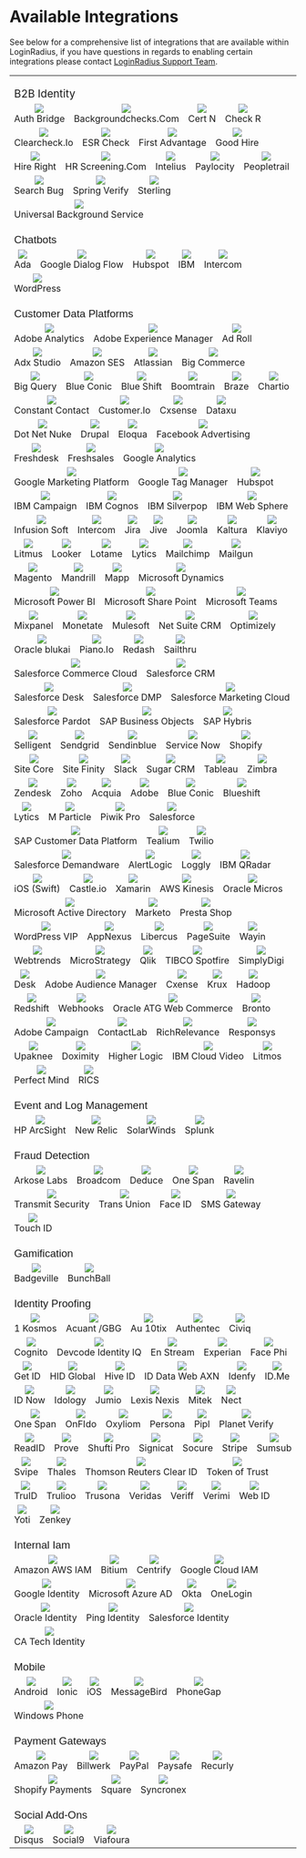 # Available Integrations

See below for a comprehensive list of integrations that are available within LoginRadius, if you have questions in regards to enabling certain integrations please contact <a href = https://adminconsole.loginradius.com/support/tickets/open-a-new-ticket target=_blank> LoginRadius Support Team</a>.

<style>
    td {
        vertical-align: top;
        display: inline-block;
        text-align: center;
    }
    
    a {
        margin: 0 auto;
    }
    
    .caption {
        display: block;
    }
    
    .s0 {
        padding-top: 20px;
    }
</style>
<div class="ritz grid-container" dir="ltr">
    <table class="waffle" cellspacing="0" cellpadding="0">
        <tbody>
            <tr style='height:20px;'>
                <td class="s0" dir="ltr" colspan="200"><span style="font-size:14pt">B2B Identity</span></td>
            </tr>
            <tr style='height:20px;'>
                <td class="s1" dir="ltr">
                    <img src="https://apidocs.lrcontent.com/images/authbridge-2_11057751796595c6b9538224.40886755.png" />
                    <span class="caption"><a target="_blank" href=""></a>Auth Bridge</span>
                </td>
                <td class="s1" dir="ltr">
                    <img src="https://apidocs.lrcontent.com/images/background_12082851276595c620660e55.24709973.png" />
                    <span class="caption"><a target="_blank" href=""></a>Backgroundchecks.Com</span>
                </td>
                <td class="s1" dir="ltr">
                    <img src="https://apidocs.lrcontent.com/images/CertN_810253386595cc89dc66d0.45324749.png" />
                    <span class="caption"><a target="_blank" href=""></a>Cert N</span>
                </td>
                <td class="s1" dir="ltr">
                    <img src="https://apidocs.lrcontent.com/images/checkr_17019862886595cccc0585d1.22098041.png" />
                    <span class="caption"><a target="_blank" href=""></a>Check R</span>
                </td>
                <td class="s1" dir="ltr">
                    <img src="https://apidocs.lrcontent.com/images/clearcheck-Io_20496567866595cd11f1ab22.49587920.png" />
                    <span class="caption"><a target="_blank" href=""></a>Clearcheck.Io</span>
                </td>
                <td class="s1" dir="ltr">
                    <img src="https://apidocs.lrcontent.com/images/ESRCheck_51053582565aa7459ca5764.39470101.png" />
                    <span class="caption"><a target="_blank" href=""></a>ESR Check</span>
                </td>
                <td class="s1" dir="ltr">
                    <img src="https://apidocs.lrcontent.com/images/first-advantage_150607303965967d59a34f72.54058840.png" />
                    <span class="caption"><a target="_blank" href=""></a>First Advantage</span>
                </td>
                <td class="s1" dir="ltr">
                    <img src="https://apidocs.lrcontent.com/images/goodhire_214271192865967da1095207.57120022.png" />
                    <span class="caption"><a target="_blank" href=""></a>Good Hire</span>
                </td>
                <td class="s1" dir="ltr">
                    <img src="https://apidocs.lrcontent.com/images/HireRight_877570736595def343cb71.95118928.png" />
                    <span class="caption"><a target="_blank" href=""></a>Hire Right</span>
                </td>
                <td class="s1" dir="ltr">
                    <img src="https://apidocs.lrcontent.com/images/HRScreening_20076294176595e79ebbac86.66447289.png" />
                    <span class="caption"><a target="_blank" href=""></a>HR Screening.Com</span>
                </td>
                <td class="s1" dir="ltr">
                    <img src="https://apidocs.lrcontent.com/images/Intelius_13015991806595ded9261570.73310885.png" />
                    <span class="caption"><a target="_blank" href=""></a>Intelius</span>
                </td>
                <td class="s1" dir="ltr">
                    <img src="https://apidocs.lrcontent.com/images/paylocity_76497356765967de817b139.12394006.png" />
                    <span class="caption"><a target="_blank" href=""></a>Paylocity</span>
                </td>
                <td class="s1" dir="ltr">
                    <img src="https://apidocs.lrcontent.com/images/peopletrail_113758321365967e40294829.87874845.png" />
                    <span class="caption"><a target="_blank" href=""></a>Peopletrail</span>
                </td>
                <td class="s1" dir="ltr">
                    <img src="https://apidocs.lrcontent.com/images/searchbug_91673548165967eac043072.06260928.png" />
                    <span class="caption"><a target="_blank" href=""></a>Search Bug</span>
                </td>
                 <td class="s1" dir="ltr">
                    <img src="https://apidocs.lrcontent.com/images/SpringVerify_12134888706595e22a458b99.05787390.png" />
                    <span class="caption"><a target="_blank" href=""></a>Spring Verify</span>
                </td>
                <td class="s1" dir="ltr">
                    <img src="https://apidocs.lrcontent.com/images/Sterling_9641353326597ac96230010.88749324.png" />
                    <span class="caption"><a target="_blank" href=""></a>Sterling</span>
                </td>
                <td class="s1" dir="ltr">
                    <img src="https://apidocs.lrcontent.com/images/UniversalBackground_14762004216595e925bbd4c8.54851847.png" />
                    <span class="caption"><a target="_blank" href=""></a>Universal Background Service</span>
                </td>
            </tr>
            <tr style='height:20px;'>
                <td class="s0" dir="ltr" colspan="26"><span style="font-size:14pt;font-family:Ubuntu,Arial;">Chatbots</span></td>
            </tr>
            <tr style='height:20px;'>
                <td class="s1" dir="ltr">
                    <img src="https://apidocs.lrcontent.com/images/Ada_8174576036595dcaf763c67.35884406.png" />
                    <span class="caption"><a target="_blank" href=""></a>Ada</span>
                </td>
                <td class="s1" dir="ltr">
                    <img src="https://apidocs.lrcontent.com/images/dialogFlow_115034526595e4f5dd4570.09334214.png" />
                    <span class="caption"><a target="_blank" href=""></a>Google Dialog Flow</span>
                </td>
                <td class="s1" dir="ltr">
                    <img src="https://apidocs.lrcontent.com/images/hubspot_20000428156595d86ab5eaf5.38908787.png" />
                    <span class="caption"><a target="_blank" href=""></a>Hubspot</span>
                </td>
                <td class="s1" dir="ltr">
                    <img src="https://apidocs.lrcontent.com/images/ibm-security_203767262465968063c0d9a0.95476286.png" />
                    <span class="caption"><a target="_blank" href=""></a>IBM</span>
                </td>
                <td class="s1" dir="ltr">
                    <img src="https://apidocs.lrcontent.com/images/Intercom_785035956595de070e62a3.21993895.png" />
                    <span class="caption"><a target="_blank" href=""></a>Intercom</span>
                </td>
                <td class="s1" dir="ltr">
                    <img src="https://apidocs.lrcontent.com/images/Wordpress_360912976595d939813300.18724582.png" />
                    <span class="caption"><a target="_blank" href=""></a>WordPress</span>
                </td>
            </tr>
            <tr style='height:20px;'>
                <td class="s0" dir="ltr" colspan="26"><span style="font-size:14pt;font-family:Ubuntu,Arial;">Customer Data Platforms</span></td>
            </tr>
            <tr style='height:20px;'>
                <td class="s1" dir="ltr">
                    <img src="https://apidocs.lrcontent.com/images/AdobeAnalytics_14831309456595ddcb4a1616.32204127.png" />
                    <span class="caption"><a target="_blank" href=""></a>Adobe Analytics</span>
                </td>
                <td class="s1" dir="ltr">
                    <img src="https://apidocs.lrcontent.com/images/AdobeExperienceManager_11771258036595e51dc97bb8.24139060.png" />
                    <span class="caption"><a target="_blank" href=""></a>Adobe Experience Manager</span>
                </td>
                <td class="s1" dir="ltr">
                    <img src="https://apidocs.lrcontent.com/images/adroll_12770379836595d8c72f5a14.67751499.png" />
                    <span class="caption"><a target="_blank" href=""></a>Ad Roll</span>
                </td>
                <td class="s1" dir="ltr">
                    <img src="https://apidocs.lrcontent.com/images/AdxStudio_15505413986595bc30d93df2.17589855.png" />
                    <span class="caption"><a target="_blank" href=""></a>Adx Studio</span>
                </td>
                <td class="s1" dir="ltr">
                    <img src="https://apidocs.lrcontent.com/images/AmazonSES_16484027356595da5094e566.33989791.png" />
                    <span class="caption"><a target="_blank" href=""></a>Amazon SES</span>
                </td>
                <td class="s1" dir="ltr">
                    <img src="https://apidocs.lrcontent.com/images/Atlassian_8632623966595da685cf4a4.22892049.png" />
                    <span class="caption"><a target="_blank" href=""></a>Atlassian</span>
                </td>
                <td class="s1" dir="ltr">
                    <img src="https://apidocs.lrcontent.com/images/BigCommerce_13851681286595da033bbd61.17940334.png" />
                    <span class="caption"><a target="_blank" href=""></a>Big Commerce</span>
                </td>
                <td class="s1" dir="ltr">
                    <img src="https://apidocs.lrcontent.com/images/BigQuery_473012406595c436112654.74626734.png" />
                    <span class="caption"><a target="_blank" href=""></a>Big Query</span>
                </td>
                <td class="s1" dir="ltr">
                    <img src="https://apidocs.lrcontent.com/images/BlueConic_11762592666595dae76307b8.59268355.png" />
                    <span class="caption"><a target="_blank" href=""></a>Blue Conic</span>
                </td>
                <td class="s1" dir="ltr">
                    <img src="https://apidocs.lrcontent.com/images/Blueshift_13399850246595d763366ed2.69784533.png" />
                    <span class="caption"><a target="_blank" href=""></a>Blue Shift</span>
                </td>
                <td class="s1" dir="ltr">
                    <img src="https://apidocs.lrcontent.com/images/boomtrain_11649946266595d8a8cfc8f4.28438455.png" />
                    <span class="caption"><a target="_blank" href=""></a>Boomtrain</span>
                </td>
                <td class="s1" dir="ltr">
                    <img src="https://apidocs.lrcontent.com/images/braze_4487485086595e2d92d0402.57020363.png" />
                    <span class="caption"><a target="_blank" href=""></a>Braze</span>
                </td>
                <td class="s1" dir="ltr">
                    <img src="https://apidocs.lrcontent.com/images/Chart-Io_9175867006595c5f79df424.76259385.png" />
                    <span class="caption"><a target="_blank" href=""></a>Chartio</span>
                </td>
                <td class="s1" dir="ltr">
                    <img src="https://apidocs.lrcontent.com/images/ConstantContact_13733459306595c65c1a6606.37025529.png" />
                    <span class="caption"><a target="_blank" href=""></a>Constant Contact</span>
                </td>
                <td class="s1" dir="ltr">
                    <img src="https://apidocs.lrcontent.com/images/Customer-Io_8706671296595e9b18504c2.92399027.png" />
                    <span class="caption"><a target="_blank" href=""></a>Customer.Io</span>
                </td>
                <td class="s1" dir="ltr">
                    <img src="https://apidocs.lrcontent.com/images/Cxsense_13943898516595c3a5023133.81461248.png" />
                    <span class="caption"><a target="_blank" href=""></a>Cxsense</span>
                </td>
                <td class="s1" dir="ltr">
                    <img src="https://apidocs.lrcontent.com/images/Dataxu_12304410496595c34dbb3b85.85067350.png" />
                    <span class="caption"><a target="_blank" href=""></a>Dataxu</span>
                </td>
                <td class="s1" dir="ltr">
                    <img src="https://apidocs.lrcontent.com/images/DotNetNuke_2541399316595d9eadfc352.66602152.png" />
                    <span class="caption"><a target="_blank" href=""></a>Dot Net Nuke</span>
                </td>
                <td class="s1" dir="ltr">
                    <img src="https://apidocs.lrcontent.com/images/drupal_4528186436595d9847d8007.53426186.png" />
                    <span class="caption"><a target="_blank" href=""></a>Drupal</span>
                </td>
                <td class="s1" dir="ltr">
                    <img src="https://apidocs.lrcontent.com/images/eloqua_6012719866595d99b62d601.97751370.png" />
                    <span class="caption"><a target="_blank" href=""></a>Eloqua</span>
                </td>
                <td class="s1" dir="ltr">
                    <img src="https://apidocs.lrcontent.com/images/Facebook-Advertising_2475338246595c0a8371657.94058209.png" />
                    <span class="caption"><a target="_blank" href=""></a>Facebook Advertising</span>
                </td>
                <td class="s1" dir="ltr">
                    <img src="https://apidocs.lrcontent.com/images/Freshdesk_7424825626595dab98fd290.02118536.png" />
                    <span class="caption"><a target="_blank" href=""></a>Freshdesk</span>
                </td>
                <td class="s1" dir="ltr">
                    <img src="https://apidocs.lrcontent.com/images/freshsales-2_55285699765bc81d23a63e8.37904678.png" />
                    <span class="caption"><a target="_blank" href=""></a>Freshsales</span>
                </td>
                <td class="s1" dir="ltr">
                    <img src="https://apidocs.lrcontent.com/images/GoogleAnalytics_9585023066595c247cf2e88.34553696.png" />
                    <span class="caption"><a target="_blank" href=""></a>Google Analytics</span>
                </td>
                <td class="s1" dir="ltr">
                    <img src="https://apidocs.lrcontent.com/images/google-marketing-platform-1_34026420265bc823c4ea532.09913558.png" />
                    <span class="caption"><a target="_blank" href=""></a>Google Marketing Platform</span>
                </td>
                <td class="s1" dir="ltr">
                    <img src="https://apidocs.lrcontent.com/images/GoogleTagManager_8023230736595c316784795.52050198.png" />
                    <span class="caption"><a target="_blank" href=""></a>Google Tag Manager</span>
                </td>
                <td class="s1" dir="ltr">
                    <img src="https://apidocs.lrcontent.com/images/hubspot_20000428156595d86ab5eaf5.38908787.png" />
                    <span class="caption"><a target="_blank" href=""></a>Hubspot</span>
                </td>
                <td class="s1" dir="ltr">
                    <img src="https://apidocs.lrcontent.com/images/IBMCampaign_18637041196595c2a54ef228.14841626.png" />
                    <span class="caption"><a target="_blank" href=""></a>IBM Campaign</span>
                </td>
                <td class="s1" dir="ltr">
                    <img src="https://apidocs.lrcontent.com/images/IBMCognos_565176556595c1c699ea77.60611848.png" />
                    <span class="caption"><a target="_blank" href=""></a>IBM Cognos</span>
                </td>
                <td class="s1" dir="ltr">
                    <img src="https://apidocs.lrcontent.com/images/silverpop_19809129656595c17960d525.00365024.png" />
                    <span class="caption"><a target="_blank" href=""></a>IBM Silverpop</span>
                </td>
                <td class="s1" dir="ltr">
                    <img src="https://apidocs.lrcontent.com/images/IBM-Web-Sphere_4956621266595be26e3d0f2.74479023.png" />
                    <span class="caption"><a target="_blank" href=""></a>IBM Web Sphere</span>
                </td>
                <td class="s1" dir="ltr">
                    <img src="https://apidocs.lrcontent.com/images/InfusionSoft_21411551176595c4d85e5ea3.28889028.png" />
                    <span class="caption"><a target="_blank" href=""></a>Infusion Soft</span>
                </td>
                <td class="s1" dir="ltr">
                    <img src="https://apidocs.lrcontent.com/images/Intercom_785035956595de070e62a3.21993895.png" />
                    <span class="caption"><a target="_blank" href=""></a>Intercom</span>
                </td>
                <td class="s1" dir="ltr">
                    <img src="https://apidocs.lrcontent.com/images/Jira_8083489616595e176bc91b3.97380021.png" />
                    <span class="caption"><a target="_blank" href=""></a>Jira</span>
                </td>
                <td class="s1" dir="ltr">
                    <img src="https://apidocs.lrcontent.com/images/Jive_8867525736595bce465c329.81132243.png" />
                    <span class="caption"><a target="_blank" href=""></a>Jive</span>
                </td>
                <td class="s1" dir="ltr">
                    <img src="https://apidocs.lrcontent.com/images/Joomla_14584185396595c0d83b92e5.32030413.png" />
                    <span class="caption"><a target="_blank" href=""></a>Joomla</span>
                </td>
                <td class="s1" dir="ltr">
                    <img src="https://apidocs.lrcontent.com/images/Kaltura_10957351156595bd2acd3ee8.51924996.png" />
                    <span class="caption"><a target="_blank" href=""></a>Kaltura</span>
                </td>
                <td class="s1" dir="ltr">
                    <img src="https://apidocs.lrcontent.com/images/Klaviyo_12712028286595c5cf8ab575.09680319.png" />
                    <span class="caption"><a target="_blank" href=""></a>Klaviyo</span>
                </td>
                <td class="s1" dir="ltr">
                    <img src="https://apidocs.lrcontent.com/images/Litmus_13954300086595e156d3e2b4.94929063.png" />
                    <span class="caption"><a target="_blank" href=""></a>Litmus</span>
                </td>
                <td class="s1" dir="ltr">
                    <img src="https://apidocs.lrcontent.com/images/Looker_19963742826595c5105c9492.85269806.png" />
                    <span class="caption"><a target="_blank" href=""></a>Looker</span>
                </td>
                <td class="s1" dir="ltr">
                    <img src="https://apidocs.lrcontent.com/images/Lotame_15543360546595c3debe61c4.13638668.png" />
                    <span class="caption"><a target="_blank" href=""></a>Lotame</span>
                </td>
                <td class="s1" dir="ltr">
                    <img src="https://apidocs.lrcontent.com/images/lytics_203686473659683f5d430b5.42075497.png" />
                    <span class="caption"><a target="_blank" href=""></a>Lytics</span>
                </td>
                <td class="s1" dir="ltr">
                    <img src="https://apidocs.lrcontent.com/images/Mailchimp_209055906595e455b6c492.38180068.png" />
                    <span class="caption"><a target="_blank" href=""></a>Mailchimp</span>
                </td>
                <td class="s1" dir="ltr">
                    <img src="https://apidocs.lrcontent.com/images/Mailgun_5669210606595e0e0ecbb11.64469851.png" />
                    <span class="caption"><a target="_blank" href=""></a>Mailgun</span>
                </td>
                <td class="s1" dir="ltr">
                    <img src="https://apidocs.lrcontent.com/images/Magneto_1058250086595e1140dd632.57763280.png" />
                    <span class="caption"><a target="_blank" href=""></a>Magento</span>
                </td>
                <td class="s1" dir="ltr">
                    <img src="https://apidocs.lrcontent.com/images/Mandrill_8165827226595e42897f0e5.68221847.png" />
                    <span class="caption"><a target="_blank" href=""></a>Mandrill</span>
                </td>
                <td class="s1" dir="ltr">
                    <img src="https://apidocs.lrcontent.com/images/mapp_9560276256595cd4811c8f4.69536429.png" />
                    <span class="caption"><a target="_blank" href=""></a>Mapp</span>
                </td>
                <td class="s1" dir="ltr">
                    <img src="https://apidocs.lrcontent.com/images/MicrosoftDynamics_9139980336595e0a64c38e5.28828954.png" />
                    <span class="caption"><a target="_blank" href=""></a>Microsoft Dynamics</span>
                </td>
                <td class="s1" dir="ltr">
                    <img src="https://apidocs.lrcontent.com/images/MicrosoftPowerBI_4321010416595e339747db8.71218911.png" />
                    <span class="caption"><a target="_blank" href=""></a>Microsoft Power BI</span>
                </td>
                <td class="s1" dir="ltr">
                    <img src="https://apidocs.lrcontent.com/images/MicrosoftSharePoint_4330378956595e4679d2746.04096147.png" />
                    <span class="caption"><a target="_blank" href=""></a>Microsoft Share Point</span>
                </td>
                <td class="s1" dir="ltr">
                    <img src="https://apidocs.lrcontent.com/images/MicrosoftTeams_4136545426595e86c00d0b2.02237610.png" />
                    <span class="caption"><a target="_blank" href=""></a>Microsoft Teams</span>
                </td>
                <td class="s1" dir="ltr">
                    <img src="https://apidocs.lrcontent.com/images/mixpanel_7504793886595d3c00ba872.54827366.png" />
                    <span class="caption"><a target="_blank" href=""></a>Mixpanel</span>
                </td>
                <td class="s1" dir="ltr">
                    <img src="https://apidocs.lrcontent.com/images/Monetate_12308505336595e3b17fbf97.57544451.png" />
                    <span class="caption"><a target="_blank" href=""></a>Monetate</span>
                </td>
                <td class="s1" dir="ltr">
                    <img src="https://apidocs.lrcontent.com/images/Mulesoft_14196460836595dde944dd17.67217811.png" />
                    <span class="caption"><a target="_blank" href=""></a>Mulesoft</span>
                </td>
                <td class="s1" dir="ltr">
                    <img src="https://apidocs.lrcontent.com/images/Net-SuiteCRM_2240356456595e20ecfcaf7.80137854.png" />
                    <span class="caption"><a target="_blank" href=""></a>Net Suite CRM</span>
                </td>
                <td class="s1" dir="ltr">
                    <img src="https://apidocs.lrcontent.com/images/Optimizely_7294809086595d30ae66477.13040139.png" />
                    <span class="caption"><a target="_blank" href=""></a>Optimizely</span>
                </td>
                <td class="s1" dir="ltr">
                    <img src="https://apidocs.lrcontent.com/images/oracle_11603289866595d5ce52fbe1.71203304.png" />
                    <span class="caption"><a target="_blank" href=""></a>Oracle blukai</span>
                </td>
                <td class="s1" dir="ltr">
                    <img src="https://apidocs.lrcontent.com/images/piano_6679642006595e2bc9f98a5.01953669.png" />
                    <span class="caption"><a target="_blank" href=""></a>Piano.Io</span>
                </td>
                <td class="s1" dir="ltr">
                    <img src="https://apidocs.lrcontent.com/images/Redash_9561303926595e3965c60a0.48490766.png" />
                    <span class="caption"><a target="_blank" href=""></a>Redash</span>
                </td>
                <td class="s1" dir="ltr">
                    <img src="https://apidocs.lrcontent.com/images/SailThru_7383099026595bbe4d019c0.62229575.png" />
                    <span class="caption"><a target="_blank" href=""></a>Sailthru</span>
                </td>
                <td class="s1" dir="ltr">
                    <img src="https://apidocs.lrcontent.com/images/SalesforceCommerceCloud_12982877456595d095d5bb06.84731258.png" />
                    <span class="caption"><a target="_blank" href=""></a>Salesforce Commerce Cloud</span>
                </td>
                <td class="s1" dir="ltr">
                    <img src="https://apidocs.lrcontent.com/images/salesforce_13178000086595d83e839a78.95409774.png" />
                    <span class="caption"><a target="_blank" href=""></a>Salesforce CRM</span>
                </td>
                <td class="s1" dir="ltr">
                    <img src="https://apidocs.lrcontent.com/images/Sales-force-Desk-1_27945983665bc828745c910.29198664.png" />
                    <span class="caption"><a target="_blank" href=""></a>Salesforce Desk</span>
                </td>
                <td class="s1" dir="ltr">
                    <img src="https://apidocs.lrcontent.com/images/SalesforceDmp_209885228265aa7530becfb6.36891372.png" />
                    <span class="caption"><a target="_blank" href=""></a>Salesforce DMP</span>
                </td>
                <td class="s1" dir="ltr">
                    <img src="https://apidocs.lrcontent.com/images/SalesforceMarketingCloud_6372953196595d2cebb67e4.11378860.png" />
                    <span class="caption"><a target="_blank" href=""></a>Salesforce Marketing Cloud</span>
                </td>
                <td class="s1" dir="ltr">
                    <img src="https://apidocs.lrcontent.com/images/SalesforcePardot_1139000196595d34ce30713.67798530.png" />
                    <span class="caption"><a target="_blank" href=""></a>Salesforce Pardot</span>
                </td>
                <td class="s1" dir="ltr">
                    <img src="https://apidocs.lrcontent.com/images/SAP_11002786116595d557a026c9.47656754.png" />
                    <span class="caption"><a target="_blank" href=""></a>SAP Business Objects</span>
                </td>
                <td class="s1" dir="ltr">
                    <img src="https://apidocs.lrcontent.com/images/Hybris_19766029466595d5a6aa6834.07651871.png" />
                    <span class="caption"><a target="_blank" href=""></a>SAP Hybris</span>
                </td>
                <td class="s1" dir="ltr">
                    <img src="https://apidocs.lrcontent.com/images/Selligent_17175078246595d373106175.98343084.png" />
                    <span class="caption"><a target="_blank" href=""></a>Selligent</span>
                </td>
                <td class="s1" dir="ltr">
                    <img src="https://apidocs.lrcontent.com/images/sendgrid_16119249606595d6ccafb474.58572614.png" />
                    <span class="caption"><a target="_blank" href=""></a>Sendgrid</span>
                </td>
                <td class="s1" dir="ltr">
                    <img src="https://apidocs.lrcontent.com/images/sendinblue-1_130468556065bc82d5cfb984.02926298.png" />
                    <span class="caption"><a target="_blank" href=""></a>Sendinblue</span>
                </td>
                <td class="s1" dir="ltr">
                    <img src="https://apidocs.lrcontent.com/images/ServiceNow_16211234256595e91206c6f7.97396619.png" />
                    <span class="caption"><a target="_blank" href=""></a>Service Now</span>
                </td>
                <td class="s1" dir="ltr">
                    <img src="https://apidocs.lrcontent.com/images/Shopify_8388904386595d6499f8a76.37246857.png" />
                    <span class="caption"><a target="_blank" href=""></a>Shopify</span>
                </td>
                <td class="s1" dir="ltr">
                    <img src="https://apidocs.lrcontent.com/images/SiteCore_12065367526595d73a3c07b6.30458100.png" />
                    <span class="caption"><a target="_blank" href=""></a>Site Core</span>
                </td>
                <td class="s1" dir="ltr">
                    <img src="https://apidocs.lrcontent.com/images/SiteFinity_8673082646595cf90b2dfc5.91340913.png" />
                    <span class="caption"><a target="_blank" href=""></a>Site Finity</span>
                </td>
                <td class="s1" dir="ltr">
                    <img src="https://apidocs.lrcontent.com/images/slack-1_23912183065bc8325df4040.58003224.png" />
                    <span class="caption"><a target="_blank" href=""></a>Slack</span>
                </td>
                <td class="s1" dir="ltr">
                    <img src="https://apidocs.lrcontent.com/images/SugarCRM_5017594906595d6e4462131.39487757.png" />
                    <span class="caption"><a target="_blank" href=""></a>Sugar CRM</span>
                </td>
                <td class="s1" dir="ltr">
                    <img src="https://apidocs.lrcontent.com/images/Tableau_17865228646595d66ce70e67.98318694.png" />
                    <span class="caption"><a target="_blank" href=""></a>Tableau</span>
                </td>
                <td class="s1" dir="ltr">
                    <img src="https://apidocs.lrcontent.com/images/Zimbra_3673457716595cf001a4f95.87227950.png" />
                    <span class="caption"><a target="_blank" href=""></a>Zimbra</span>
                </td>
                <td class="s1" dir="ltr">
                    <img src="https://apidocs.lrcontent.com/images/Zendesk_16269986436595ce130770e5.91728108.png" />
                    <span class="caption"><a target="_blank" href=""></a>Zendesk</span>
                </td>
                <td class="s1" dir="ltr">
                    <img src="https://apidocs.lrcontent.com/images/Zoho_12909942236595cfb4ec3e40.08524992.png" />
                    <span class="caption"><a target="_blank" href=""></a>Zoho</span>
                </td>
                <td class="s1" dir="ltr">
                    <img src="https://apidocs.lrcontent.com/images/acquia_7188393226595e7d124fdb1.15380645.png " />
                    <span class="caption"><a target="_blank" href=""></a>Acquia</span>
                </td>
                <td class="s1" dir="ltr">
                    <img src="https://apidocs.lrcontent.com/images/Adobe_14056698856595e607d0af31.59038040.png" />
                    <span class="caption"><a target="_blank" href=""></a>Adobe</span>
                </td>
                <td class="s1" dir="ltr">
                    <img src="https://apidocs.lrcontent.com/images/BlueConic_11762592666595dae76307b8.59268355.png" />
                    <span class="caption"><a target="_blank" href=""></a>Blue Conic</span>
                </td>
                <td class="s1" dir="ltr">
                    <img src="https://apidocs.lrcontent.com/images/Blueshift_13399850246595d763366ed2.69784533.png" />
                    <span class="caption"><a target="_blank" href=""></a>Blueshift</span>
                </td>
                <td class="s1" dir="ltr">
                    <img src="https://apidocs.lrcontent.com/images/lytics-google-sq-1_169468444966582a68df26b3.86668087.jpg" />
                    <span class="caption"><a target="_blank" href=""></a>Lytics</span>
                </td>
                <td class="s1" dir="ltr">
                    <img src="https://apidocs.lrcontent.com/images/MParticle_8213337286595bb95cc56e9.16464805.png" />
                    <span class="caption"><a target="_blank" href=""></a>M Particle</span>
                </td>
                <td class="s1" dir="ltr">
                    <img src="https://apidocs.lrcontent.com/images/PiwikPro_18367927036595e64bee5a04.12487416.png" />
                    <span class="caption"><a target="_blank" href=""></a>Piwik Pro</span>
                </td>
                <td class="s1" dir="ltr">
                    <img src="https://apidocs.lrcontent.com/images/salesforce-1_14714706065bc8381ec0385.08979635.png" />
                    <span class="caption"><a target="_blank" href=""></a>Salesforce</span>
                </td>
                <td class="s1" dir="ltr">
                    <img src="https://apidocs.lrcontent.com/images/sap-1_151951309565bc83bdc18d65.80574496.png" />
                    <span class="caption"><a target="_blank" href=""></a>SAP Customer Data Platform</span>
                </td>
                <td class="s1" dir="ltr">
                    <img src="https://apidocs.lrcontent.com/images/Picsart_24-01-04_01-10-17-678_11329679446595b86a0339b0.60105678.png" />
                    <span class="caption"><a target="_blank" href=""></a>Tealium</span>
                </td>
                <td class="s1" dir="ltr">
                    <img src="https://apidocs.lrcontent.com/images/Twillio_5577456996595d0b73c2b24.20770692.png" />
                    <span class="caption"><a target="_blank" href=""></a>Twilio</span>
                </td>
                <td class="s1" dir="ltr">
                    <img src="https://apidocs.lrcontent.com/images/images-1_179892316766582b8fbdcc25.23393579.png" />
                    <span class="caption"><a target="_blank" href=""></a>Salesforce Demandware</span>
                </td>
                <td class="s1" dir="ltr">
                    <img src="https://apidocs.lrcontent.com/images/AlertLogic-1_12476073266582c9ff1d454.03976527.png" />
                    <span class="caption"><a target="_blank" href=""></a>AlertLogic</span>
                </td>
                <td class="s1" dir="ltr">
                    <img src="https://apidocs.lrcontent.com/images/FACEBOOK-1200x627-Loggly-Logo-White-1_61144058766582d225e7803.57290234.png" />
                    <span class="caption"><a target="_blank" href=""></a>Loggly</span>
                </td>
                <td class="s1" dir="ltr">
                    <img src="https://apidocs.lrcontent.com/images/qradar-1_134194330966582db1e3f280.85583870.png" />
                    <span class="caption"><a target="_blank" href=""></a>IBM QRadar</span>
                </td>
                <td class="s1" dir="ltr">
                    <img src="https://apidocs.lrcontent.com/images/download-1_175230043766582ee779abf0.90701344.png" />
                    <span class="caption"><a target="_blank" href=""></a>iOS (Swift)</span>
                </td>
                <td class="s1" dir="ltr">
                    <img src="https://apidocs.lrcontent.com/images/castle-dot-io-1_189463465066582f6f572cf0.87664990.png" />
                    <span class="caption"><a target="_blank" href=""></a>Castle.io</span>
                </td>
                <td class="s1" dir="ltr">
                    <img src="https://apidocs.lrcontent.com/images/download-7-1_1192097847665848f1a3fe75.87827069.png" />
                    <span class="caption"><a target="_blank" href=""></a>Xamarin</span>
                </td>
                <td class="s1" dir="ltr">
                    <img src="https://apidocs.lrcontent.com/images/amazon-kinesis-firehose-logo-99BED468CF-seeklogo-com-1_18705770766658336888e194.11840737.png" />
                    <span class="caption"><a target="_blank" href=""></a>AWS Kinesis</span>
                </td>
                <td class="s1" dir="ltr">
                    <img src="https://apidocs.lrcontent.com/images/oraclemicros-2874e13e_15943224596658495b77a223.73525780.png" />
                    <span class="caption"><a target="_blank" href=""></a>Oracle Micros</span>
                </td>
                <td class="s1" dir="ltr">
                    <img src="https://apidocs.lrcontent.com/images/download-8-1_336287954665849c2a05875.08781510.png" />
                    <span class="caption"><a target="_blank" href=""></a>Microsoft Active Directory</span>
                </td>
                <td class="s1" dir="ltr">
                    <img src="https://apidocs.lrcontent.com/images/download-2-1_781936842665832ad6b8290.69997725.png" />
                    <span class="caption"><a target="_blank" href=""></a>Marketo</span>
                </td>
                <td class="s1" dir="ltr">
                    <img src="https://apidocs.lrcontent.com/images/download-9-1_10943838666584f3a1e32c3.80265669.png" />
                    <span class="caption"><a target="_blank" href=""></a>Presta Shop</span>
                </td>
                <td class="s1" dir="ltr">
                    <img src="https://apidocs.lrcontent.com/images/download-3-1_4728798246658347c1a0f59.00541618.png" />
                    <span class="caption"><a target="_blank" href=""></a>WordPress VIP</span>
                </td>
                <td class="s1" dir="ltr">
                    <img src="https://apidocs.lrcontent.com/images/download-10-1_120137833866584fa1ba4952.93647163.png" />
                    <span class="caption"><a target="_blank" href=""></a>AppNexus</span>
                </td>
                <td class="s1" dir="ltr">
                    <img src="https://apidocs.lrcontent.com/images/download-11-1_106677618866584fef65bc08.04198657.png" />
                    <span class="caption"><a target="_blank" href=""></a>Libercus</span>
                </td>
                <td class="s1" dir="ltr">
                    <img src="https://apidocs.lrcontent.com/images/download-12-1_11875651665850c63162f7.49930034.png" />
                    <span class="caption"><a target="_blank" href=""></a>PageSuite</span>
                </td>
                <td class="s1" dir="ltr">
                    <img src="https://apidocs.lrcontent.com/images/download-13-1_262759845665851420a9c44.07282919.png" />
                    <span class="caption"><a target="_blank" href=""></a>Wayin</span>
                </td>
                <td class="s1" dir="ltr">
                    <img src="https://apidocs.lrcontent.com/images/download-14-1_538727585665851d20e7938.23004360.png" />
                    <span class="caption"><a target="_blank" href=""></a>Webtrends</span>
                </td>
                <td class="s1" dir="ltr">
                    <img src="https://apidocs.lrcontent.com/images/download-15-1_11449526186658523e94b577.89566318.png" />
                    <span class="caption"><a target="_blank" href=""></a>MicroStrategy</span>
                </td>
                <td class="s1" dir="ltr">
                    <img src="https://apidocs.lrcontent.com/images/download-16-1_46579702665852a9687898.79569701.png" />
                    <span class="caption"><a target="_blank" href=""></a>Qlik</span>
                </td>
                <td class="s1" dir="ltr">
                    <img src="https://apidocs.lrcontent.com/images/download-17-1_19935871386658543e646e04.19781902.png" />
                    <span class="caption"><a target="_blank" href=""></a>TIBCO Spotfire</span>
                </td>
                <td class="s1" dir="ltr">
                    <img src="https://apidocs.lrcontent.com/images/download-18-1_1233169254665854bcd47c14.77975312.png" />
                    <span class="caption"><a target="_blank" href=""></a>SimplyDigi</span>
                </td>
                <td class="s1" dir="ltr">
                    <img src="https://apidocs.lrcontent.com/images/download-19-1_9414052706658554482bd58.40604458.png" />
                    <span class="caption"><a target="_blank" href=""></a>Desk</span>
                </td>
                <td class="s1" dir="ltr">
                    <img src="https://apidocs.lrcontent.com/images/download-20-1_18389402766658568d529ac8.44057852.png" />
                    <span class="caption"><a target="_blank" href=""></a>Adobe Audience Manager</span>
                </td>
                <td class="s1" dir="ltr">
                    <img src="https://apidocs.lrcontent.com/images/download-21-1_14728970296658578bde99f8.03233206.png" />
                    <span class="caption"><a target="_blank" href=""></a>Cxense</span>
                </td>
                <td class="s1" dir="ltr">
                    <img src="https://apidocs.lrcontent.com/images/download-22-1_2124774878665857d3abef60.81625588.png" />
                    <span class="caption"><a target="_blank" href=""></a>Krux</span>
                </td>
                <td class="s1" dir="ltr">
                    <img src="https://apidocs.lrcontent.com/images/download-23-1_15851834086658582605f8c0.92405613.png" />
                    <span class="caption"><a target="_blank" href=""></a>Hadoop</span>
                </td>
                <td class="s1" dir="ltr">
                    <img src="https://apidocs.lrcontent.com/images/download-24-1_2721567956658588dd8dea8.27442027.png" />
                    <span class="caption"><a target="_blank" href=""></a>Redshift</span>
                </td>
                <td class="s1" dir="ltr">
                    <img src="https://apidocs.lrcontent.com/images/download-25-1_1219041946665858dcc62277.50520441.png" />
                    <span class="caption"><a target="_blank" href=""></a>Webhooks</span>
                </td>
                <td class="s1" dir="ltr">
                    <img src="https://apidocs.lrcontent.com/images/oracleatgwebcommerce-414a5f9d_376720932665859899675b0.85461423.png" />
                    <span class="caption"><a target="_blank" href=""></a>Oracle ATG Web Commerce</span>
                </td>
                <td class="s1" dir="ltr">
                    <img src="https://apidocs.lrcontent.com/images/download-4-1_49417323766583d3655e864.90187347.png" />
                    <span class="caption"><a target="_blank" href=""></a>Bronto</span>
                </td>
                <td class="s1" dir="ltr">
                    <img src="https://apidocs.lrcontent.com/images/download-26-1_1430767021665859ee519916.07581438.png" />
                    <span class="caption"><a target="_blank" href=""></a>Adobe Campaign</span>
                </td>
                <td class="s1" dir="ltr">
                    <img src="https://apidocs.lrcontent.com/images/download-27-1_63705328066585adb5f7701.44918651.png" />
                    <span class="caption"><a target="_blank" href=""></a>ContactLab</span>
                </td>
                <td class="s1" dir="ltr">
                    <img src="https://apidocs.lrcontent.com/images/download-28-1_44797914066585a91cd8520.20416915.png" />
                    <span class="caption"><a target="_blank" href=""></a>RichRelevance</span>
                </td>
                <td class="s1" dir="ltr">
                    <img src="https://apidocs.lrcontent.com/images/download-29-1_22102020466585b48f18831.05476484.png" />
                    <span class="caption"><a target="_blank" href=""></a>Responsys</span>
                </td>
                <td class="s1" dir="ltr">
                    <img src="https://apidocs.lrcontent.com/images/download-30-1_179002341366585bb238ed60.94428839.png" />
                    <span class="caption"><a target="_blank" href=""></a>Upaknee</span>
                </td>
                <td class="s1" dir="ltr">
                    <img src="https://apidocs.lrcontent.com/images/download-31-1_202221313866585c28bc0c23.04697395.png" />
                    <span class="caption"><a target="_blank" href=""></a>Doximity</span>
                </td>
                <td class="s1" dir="ltr">
                    <img src="https://apidocs.lrcontent.com/images/download-32-1_195235938866585c7fcdb716.41492743.png" />
                    <span class="caption"><a target="_blank" href=""></a>Higher Logic</span>
                </td>
                <td class="s1" dir="ltr">
                    <img src="https://apidocs.lrcontent.com/images/download-33-1_158454720666585d0d4c9447.47419059.png" />
                    <span class="caption"><a target="_blank" href=""></a>IBM Cloud Video</span>
                </td>
                <td class="s1" dir="ltr">
                    <img src="https://apidocs.lrcontent.com/images/download-34-1_69424841266585d93bf7901.25255535.png" />
                    <span class="caption"><a target="_blank" href=""></a>Litmos</span>
                </td>
                <td class="s1" dir="ltr">
                    <img src="https://apidocs.lrcontent.com/images/download-35-1_99500872066585e3bd88557.00719220.png" />
                    <span class="caption"><a target="_blank" href=""></a>Perfect Mind</span>
                </td>
                <td class="s1" dir="ltr">
                    <img src="https://apidocs.lrcontent.com/images/download-5-1_305927386658433b94d899.32314123.png" />
                    <span class="caption"><a target="_blank" href=""></a>RICS</span>
                </td>
            </tr>
            <tr style='height:20px;'>
                <td class="s0" dir="ltr" colspan="26"><span style="font-size:14pt;font-family:Ubuntu,Arial;">Event and Log Management</span></td>
            </tr>
            <tr style='height:20px;'>
                <td class="s1" dir="ltr">
                    <img src="https://apidocs.lrcontent.com/images/download-36-1_64641558166585eaedbd689.20162040.png" />
                    <span class="caption"><a target="_blank" href=""></a>HP ArcSight</span>
                </td>
                <td class="s1" dir="ltr">
                    <img src="https://apidocs.lrcontent.com/images/download-6-1_1029969231665847664d6874.02759929.png" />
                    <span class="caption"><a target="_blank" href=""></a>New Relic</span>
                </td>
                <td class="s1" dir="ltr">
                    <img src="https://apidocs.lrcontent.com/images/download-37-1_163962198966585f084f2517.83598130.png" />
                    <span class="caption"><a target="_blank" href=""></a>SolarWinds</span>
                </td>
                <td class="s1" dir="ltr">
                    <img src="https://apidocs.lrcontent.com/images/download-38-1_87078126066585f77d4f140.52999071.png" />
                    <span class="caption"><a target="_blank" href=""></a>Splunk</span>
                </td>
            </tr>
            <tr style='height:20px;'>
                <td class="s0" dir="ltr" colspan="26"><span style="font-size:14pt;font-family:Ubuntu,Arial;">Fraud Detection</span></td>
            </tr>
            <tr style='height:20px;'>
                <td class="s1" dir="ltr">
                    <img src="https://apidocs.lrcontent.com/images/ArkoseLabs_16571424586595bca5d41970.88780968.png" />
                    <span class="caption"><a target="_blank" href=""></a>Arkose Labs</span>
                </td>
                <td class="s1" dir="ltr">
                    <img src="https://apidocs.lrcontent.com/images/BroadCom_18154294806595e6ca9065f6.81493783.png" />
                    <span class="caption"><a target="_blank" href=""></a>Broadcom</span>
                </td>
                <td class="s1" dir="ltr">
                    <img src="https://apidocs.lrcontent.com/images/deduce_5303643456595cdb818c455.45932676.png" />
                    <span class="caption"><a target="_blank" href=""></a>Deduce</span>
                </td>
                <td class="s1" dir="ltr">
                    <img src="https://apidocs.lrcontent.com/images/onespan_10962389666596857ed24087.30248425.png" />
                    <span class="caption"><a target="_blank" href=""></a>One Span</span>
                </td>
                <td class="s1" dir="ltr">
                    <img src="https://apidocs.lrcontent.com/images/ravelin-1_205605595865bc84113620d8.31109778.png" />
                    <span class="caption"><a target="_blank" href=""></a>Ravelin</span>
                </td>
                <td class="s1" dir="ltr">
                    <img src="https://apidocs.lrcontent.com/images/TransmitSecurity_663951726595e6e49f12e8.37113888.png" />
                    <span class="caption"><a target="_blank" href=""></a>Transmit Security</span>
                </td>
                <td class="s1" dir="ltr">
                    <img src="https://apidocs.lrcontent.com/images/transunion_1527413194659685f6b48586.19659230.png" />
                    <span class="caption"><a target="_blank" href=""></a>Trans Union</span>
                </td>
                <td class="s1" dir="ltr">
                    <img src="https://apidocs.lrcontent.com/images/download-39-1_970216613665860a9970498.43755749.png" />
                    <span class="caption"><a target="_blank" href=""></a>Face ID</span>
                </td>
                <td class="s1" dir="ltr">
                    <img src="https://apidocs.lrcontent.com/images/download-40-1_66629491166586169a980c3.30454057.png" />
                    <span class="caption"><a target="_blank" href=""></a>SMS Gateway</span>
                </td>
                <td class="s1" dir="ltr">
                    <img src="https://apidocs.lrcontent.com/images/download-41-1_2020901791665861c2ede317.38674686.png" />
                    <span class="caption"><a target="_blank" href=""></a>Touch ID</span>
                </td>
            </tr>
            <tr style='height:20px;'>
                <td class="s0" dir="ltr" colspan="26"><span style="font-size:14pt;font-family:Ubuntu,Arial;">Gamification</span></td>
            </tr>
            <tr style='height:20px;'>
                <td class="s1" dir="ltr">
                    <img src="https://apidocs.lrcontent.com/images/download-42-1_4658524306658631580e1b5.02268346.png" />
                    <span class="caption"><a target="_blank" href=""></a>Badgeville</span>
                </td>
                <td class="s1" dir="ltr">
                    <img src="https://apidocs.lrcontent.com/images/download-43-1_469589833665863e5ec6847.07341718.png" />
                    <span class="caption"><a target="_blank" href=""></a>BunchBall</span>
                </td>
            </tr>
            <tr style='height:20px;'>
                <td class="s0" dir="ltr" colspan="26"><span style="font-size:14pt;font-family:Ubuntu,Arial;">Identity Proofing</span></td>
            </tr>
            <tr style='height:20px;'>
                <td class="s1" dir="ltr">
                    <img src="https://apidocs.lrcontent.com/images/Kosmos_12571736236595e8357e2b84.13642217.png" />
                    <span class="caption"><a target="_blank" href=""></a>1 Kosmos</span>
                </td>
                <td class="s1" dir="ltr">
                    <img src="https://apidocs.lrcontent.com/images/GBG_5598846656595e6a9acd4a7.83650539.png" />
                    <span class="caption"><a target="_blank" href=""></a>Acuant /GBG</span>
                </td>
                <td class="s1" dir="ltr">
                    <img src="https://apidocs.lrcontent.com/images/Au10tix_6903653536595e1eb142dd2.67646140.png " />
                    <span class="caption"><a target="_blank" href=""></a>Au 10tix</span>
                </td>
                <td class="s1" dir="ltr">
                    <img src="https://apidocs.lrcontent.com/images/Authentec_4364420056595df64877e95.70935068.png" />
                    <span class="caption"><a target="_blank" href=""></a>Authentec</span>
                </td>
                <td class="s1" dir="ltr">
                    <img src="https://apidocs.lrcontent.com/images/download-44-1_1739365719665864743093f0.69062949.png" />
                    <span class="caption"><a target="_blank" href=""></a>Civiq</span>
                </td>
                <td class="s1" dir="ltr">
                    <img src="https://apidocs.lrcontent.com/images/Cognitio_10475074596595dfbabb86d5.09539688.png" />
                    <span class="caption"><a target="_blank" href=""></a>Cognito</span>
                </td>
                <td class="s1" dir="ltr">
                    <img src="https://apidocs.lrcontent.com/images/devcode_14052173666595cd859d9132.81960359.png" />
                    <span class="caption"><a target="_blank" href=""></a>Devcode Identity IQ</span>
                </td>
                <td class="s1" dir="ltr">
                    <img src="https://apidocs.lrcontent.com/images/Enstream_1904630326595dc90dc20f2.09453015.png" />
                    <span class="caption"><a target="_blank" href=""></a>En Stream</span>
                </td>
                <td class="s1" dir="ltr">
                    <img src="https://apidocs.lrcontent.com/images/experian-_66950435659686571a0ad1.86315707.png" />
                    <span class="caption"><a target="_blank" href=""></a>Experian</span>
                </td>
                <td class="s1" dir="ltr">
                    <img src="https://apidocs.lrcontent.com/images/facephi_58883703465aa5cf1dc4e36.95571695.png" />
                    <span class="caption"><a target="_blank" href=""></a>Face Phi</span>
                </td>
                <td class="s1" dir="ltr">
                    <img src="https://apidocs.lrcontent.com/images/getid_1214877006659686b83cc8b5.32445105.png" />
                    <span class="caption"><a target="_blank" href=""></a>Get ID</span>
                </td>
                <td class="s1" dir="ltr">
                    <img src="https://apidocs.lrcontent.com/images/HID_17096446706595e8ee626632.61862389.png" />
                    <span class="caption"><a target="_blank" href=""></a>HID Global</span>
                </td>
                <td class="s1" dir="ltr">
                    <img src="https://apidocs.lrcontent.com/images/hiveid-1_187673403765bc8454ca26b1.95049103.png" />
                    <span class="caption"><a target="_blank" href=""></a>Hive ID</span>
                </td>
                <td class="s1" dir="ltr">
                    <img src="https://apidocs.lrcontent.com/images/IdDataWeb_16398413436595d9227fc8f8.86033374.png" />
                    <span class="caption"><a target="_blank" href=""></a>ID Data Web AXN</span>
                </td>
                <td class="s1" dir="ltr">
                    <img src="https://apidocs.lrcontent.com/images/idenfy_134355289365968728c54439.51932319.png" />
                    <span class="caption"><a target="_blank" href=""></a>Idenfy</span>
                </td>
                <td class="s1" dir="ltr">
                    <img src="https://apidocs.lrcontent.com/images/IDme_209212551265aa6cfc69e2d7.60839501.png" />
                    <span class="caption"><a target="_blank" href=""></a>ID.Me</span>
                </td>
                <td class="s1" dir="ltr">
                    <img src="https://apidocs.lrcontent.com/images/ID_85713086965aa73e9d71344.18472121.png" />
                    <span class="caption"><a target="_blank" href=""></a>ID Now</span>
                </td>
                <td class="s1" dir="ltr">
                    <img src="https://apidocs.lrcontent.com/images/Idology_9005576846595dfd58c16a3.80367905.png" />
                    <span class="caption"><a target="_blank" href=""></a>Idology</span>
                </td>
                <td class="s1" dir="ltr">
                    <img src="https://apidocs.lrcontent.com/images/jumio_1501734179659687c26cc8e7.88134465.png" />
                    <span class="caption"><a target="_blank" href=""></a>Jumio</span>
                </td>
                <td class="s1" dir="ltr">
                    <img src="https://apidocs.lrcontent.com/images/lexisnexis_96081029465968831c282b5.86638790.png" />
                    <span class="caption"><a target="_blank" href=""></a>Lexis Nexis</span>
                </td>
                <td class="s1" dir="ltr">
                    <img src="https://apidocs.lrcontent.com/images/mitek_71647299565968868c3fcf8.87223626.png" />
                    <span class="caption"><a target="_blank" href=""></a>Mitek</span>
                </td>
                <td class="s1" dir="ltr">
                    <img src="https://apidocs.lrcontent.com/images/Nect_13415939096595e05d886896.06916399.png" />
                    <span class="caption"><a target="_blank" href=""></a>Nect</span>
                </td>
                <td class="s1" dir="ltr">
                    <img src="https://apidocs.lrcontent.com/images/onespan_10962389666596857ed24087.30248425.png" />
                    <span class="caption"><a target="_blank" href=""></a>One Span</span>
                </td>
                <td class="s1" dir="ltr">
                    <img src="https://apidocs.lrcontent.com/images/onfido-1_7644264965bc84a2ce6b11.29064646.png" />
                    <span class="caption"><a target="_blank" href=""></a>OnFIdo</span>
                </td>
                <td class="s1" dir="ltr">
                    <img src="https://apidocs.lrcontent.com/images/oxyliom_18991553466595d042ac9110.15884352.png" />
                    <span class="caption"><a target="_blank" href=""></a>Oxyliom</span>
                </td>
                <td class="s1" dir="ltr">
                    <img src="https://apidocs.lrcontent.com/images/Persona_17094645696595e7b86c97b5.18969413.png" />
                    <span class="caption"><a target="_blank" href=""></a>Persona</span>
                </td>
                <td class="s1" dir="ltr">
                    <img src="https://apidocs.lrcontent.com/images/pipl_19007752766595d01ead8b16.26630539.png" />
                    <span class="caption"><a target="_blank" href=""></a>Pipl</span>
                </td>
                <td class="s1" dir="ltr">
                    <img src="https://apidocs.lrcontent.com/images/PlanetVerify_5255574086595e55861f834.23526197.png" />
                    <span class="caption"><a target="_blank" href=""></a>Planet Verify</span>
                </td>
                <td class="s1" dir="ltr">
                    <img src="https://apidocs.lrcontent.com/images/readid_561103463659689ee638001.28176987.png" />
                    <span class="caption"><a target="_blank" href=""></a>ReadID</span>
                </td>
                <td class="s1" dir="ltr">
                    <img src="https://apidocs.lrcontent.com/images/Prove_4403550946595cf1d9471e8.24115603.png" />
                    <span class="caption"><a target="_blank" href=""></a>Prove</span>
                </td>
                <td class="s1" dir="ltr">
                    <img src="https://apidocs.lrcontent.com/images/ShuftiPro_4638034316595e07d313362.20839979.png" />
                    <span class="caption"><a target="_blank" href=""></a>Shufti Pro</span>
                </td>
                <td class="s1" dir="ltr">
                    <img src="https://apidocs.lrcontent.com/images/signicat-1_47628667365bc90269771b4.15179308.png" />
                    <span class="caption"><a target="_blank" href=""></a>Signicat</span>
                </td>
                <td class="s1" dir="ltr">
                    <img src="https://apidocs.lrcontent.com/images/Socure_18803199336595bdc987df05.63231260.png" />
                    <span class="caption"><a target="_blank" href=""></a>Socure</span>
                </td>
                <td class="s1" dir="ltr">
                    <img src="https://apidocs.lrcontent.com/images/stripe_13416973016595d5f2c57378.18961709.png" />
                    <span class="caption"><a target="_blank" href=""></a>Stripe</span>
                </td>
                <td class="s1" dir="ltr">
                    <img src="https://apidocs.lrcontent.com/images/sumsub-logos-idoVHh4Qme_8137510865968a6e77a198.46947242.png" />
                    <span class="caption"><a target="_blank" href=""></a>Sumsub</span>
                </td>
                <td class="s1" dir="ltr">
                    <img src="https://apidocs.lrcontent.com/images/svipe_15247815286595d20a304136.80252954.png" />
                    <span class="caption"><a target="_blank" href=""></a>Svipe</span>
                </td>
                <td class="s1" dir="ltr">
                    <img src="https://apidocs.lrcontent.com/images/thales_1306259366595c134c1d9e7.23194872.png" />
                    <span class="caption"><a target="_blank" href=""></a>Thales</span>
                </td>
                <td class="s1" dir="ltr">
                    <img src="https://apidocs.lrcontent.com/images/thomson-reuters_37521130465968abeebba50.70538274.png" />
                    <span class="caption"><a target="_blank" href=""></a>Thomson Reuters Clear ID</span>
                </td>
                <td class="s1" dir="ltr">
                    <img src="https://apidocs.lrcontent.com/images/token-of-trust_113616900365968af327fe33.90866222.png" />
                    <span class="caption"><a target="_blank" href=""></a>Token of Trust</span>
                </td>
                <td class="s1" dir="ltr">
                    <img src="https://apidocs.lrcontent.com/images/truid_173224981865968b296c27b8.18223855.png" />
                    <span class="caption"><a target="_blank" href=""></a>TruID</span>
                </td>
                <td class="s1" dir="ltr">
                    <img src="https://apidocs.lrcontent.com/images/Trulioo_293418036595d267e561d1.93366267.png" />
                    <span class="caption"><a target="_blank" href=""></a>Trulioo</span>
                </td>
                <td class="s1" dir="ltr">
                    <img src="https://apidocs.lrcontent.com/images/trusona_166989259365968b691477d1.81387645.png" />
                    <span class="caption"><a target="_blank" href=""></a>Trusona</span>
                </td>
                <td class="s1" dir="ltr">
                    <img src="https://apidocs.lrcontent.com/images/veridas-1_73712153765bc84ed6c9c08.67147905.png" />
                    <span class="caption"><a target="_blank" href=""></a>Veridas</span>
                </td>
                <td class="s1" dir="ltr">
                    <img src="https://apidocs.lrcontent.com/images/veriff_9291216866595bd931adce8.06449831.png" />
                    <span class="caption"><a target="_blank" href=""></a>Veriff</span>
                </td>
                <td class="s1" dir="ltr">
                    <img src="https://apidocs.lrcontent.com/images/Verimi_2426324686595df4555a3f1.03095674.png" />
                    <span class="caption"><a target="_blank" href=""></a>Verimi</span>
                </td>
                <td class="s1" dir="ltr">
                    <img src="https://apidocs.lrcontent.com/images/webid_142853105765968bdcaf2669.46062960.png" />
                    <span class="caption"><a target="_blank" href=""></a>Web ID</span>
                </td>
                <td class="s1" dir="ltr">
                    <img src="https://apidocs.lrcontent.com/images/yoti-1_208859539165bc852eeb8363.97753233.png" />
                    <span class="caption"><a target="_blank" href=""></a>Yoti</span>
                </td>
                <td class="s1" dir="ltr">
                    <img src="https://apidocs.lrcontent.com/images/Zenkey_13988106706595be799464b3.19216973.png" />
                    <span class="caption"><a target="_blank" href=""></a>Zenkey</span>
                </td>
            </tr>
            <tr style='height:20px;'>
                <td class="s0" dir="ltr" colspan="26"><span style="font-size:14pt;font-family:Ubuntu,Arial;">Internal Iam</span></td>
            </tr>
            <tr style='height:20px;'>
                <td class="s1" dir="ltr">
                    <img src="https://apidocs.lrcontent.com/images/download-45-1_94305907866586510605cf1.39884007.png" />
                    <span class="caption"><a target="_blank" href=""></a>Amazon AWS IAM</span>
                </td>
                <td class="s1" dir="ltr">
                    <img src="https://apidocs.lrcontent.com/images/download-46-1_1280634343665866596ab300.81149158.png" />
                    <span class="caption"><a target="_blank" href=""></a>Bitium</span>
                </td>
                <td class="s1" dir="ltr">
                    <img src="https://apidocs.lrcontent.com/images/download-47-1_510664043665866a38f60c1.87722659.png" />
                    <span class="caption"><a target="_blank" href=""></a>Centrify</span>
                </td>
                <td class="s1" dir="ltr">
                    <img src="https://apidocs.lrcontent.com/images/download-48-1_1614920152665867e5d20364.98826958.png" />
                    <span class="caption"><a target="_blank" href=""></a>Google Cloud IAM</span>
                </td>
                <td class="s1" dir="ltr">
                    <img src="https://apidocs.lrcontent.com/images/download-49-1_12235168396658683fc4a638.86110246.png" />
                    <span class="caption"><a target="_blank" href=""></a>Google Identity</span>
                </td>
                <td class="s1" dir="ltr">
                    <img src="https://apidocs.lrcontent.com/images/download-50-1_610938129665868a6d60658.03625267.png" />
                    <span class="caption"><a target="_blank" href=""></a>Microsoft Azure AD</span>
                </td>
                <td class="s1" dir="ltr">
                    <img src="https://apidocs.lrcontent.com/images/download-51-1_162200408166586900227e85.31666989.png" />
                    <span class="caption"><a target="_blank" href=""></a>Okta</span>
                </td>
                <td class="s1" dir="ltr">
                    <img src="https://apidocs.lrcontent.com/images/download-52-1_8069886096658697f26a686.53817274.png" />
                    <span class="caption"><a target="_blank" href=""></a>OneLogin</span>
                </td>
                <td class="s1" dir="ltr">
                    <img src="https://apidocs.lrcontent.com/images/download-53-1_407176262665869d106a8d2.76978177.png" />
                    <span class="caption"><a target="_blank" href=""></a>Oracle Identity</span>
                </td>
                <td class="s1" dir="ltr">
                    <img src="https://apidocs.lrcontent.com/images/download-54-1_82604672366586a515b9c48.21929147.png" />
                    <span class="caption"><a target="_blank" href=""></a>Ping Identity</span>
                </td>
                <td class="s1" dir="ltr">
                    <img src="https://apidocs.lrcontent.com/images/salesforce_13178000086595d83e839a78.95409774.png" />
                    <span class="caption"><a target="_blank" href=""></a>Salesforce Identity</span>
                </td>
                <td class="s1" dir="ltr">
                    <img src="https://apidocs.lrcontent.com/images/download-55-1_213715083066586b21915f63.79254624.png" />
                    <span class="caption"><a target="_blank" href=""></a>CA Tech Identity</span>
                </td>
            </tr>
            <tr style='height:20px;'>
                <td class="s0" dir="ltr" colspan="26"><span style="font-size:14pt;font-family:Ubuntu,Arial;">Mobile</span></td>
            </tr>
            <tr style='height:20px;'>
                <td class="s1" dir="ltr">
                    <img src="https://apidocs.lrcontent.com/images/download-56-1_93796765466586bc64c34b3.19527034.png" />
                    <span class="caption"><a target="_blank" href=""></a>Android</span>
                </td>
                <td class="s1" dir="ltr">
                    <img src="https://apidocs.lrcontent.com/images/download-57-1_72272400166586c1af26585.68279571.png" />
                    <span class="caption"><a target="_blank" href=""></a>Ionic</span>
                </td>
                <td class="s1" dir="ltr">
                    <img src="https://apidocs.lrcontent.com/images/download-58-1_191855656966586c6d7e9f99.07509666.png" />
                    <span class="caption"><a target="_blank" href=""></a>iOS</span>
                </td>
                <td class="s1" dir="ltr">
                    <img src="https://apidocs.lrcontent.com/images/download-59-1_137830171966586ccd02b1b6.80240102.png" />
                    <span class="caption"><a target="_blank" href=""></a>MessageBird</span>
                </td>
                <td class="s1" dir="ltr">
                    <img src="https://apidocs.lrcontent.com/images/download-60-1_121524225066586d17993945.08588385.png" />
                    <span class="caption"><a target="_blank" href=""></a>PhoneGap</span>
                </td>
                <td class="s1" dir="ltr">
                    <img src="https://apidocs.lrcontent.com/images/download-50-1_610938129665868a6d60658.03625267.png" />
                    <span class="caption"><a target="_blank" href=""></a>Windows Phone</span>
                </td>
            </tr>
            <tr style='height:20px;'>
                <td class="s0" dir="ltr" colspan="26"><span style="font-size:14pt;font-family:Ubuntu,Arial;">Payment Gateways</span></td>
            </tr>
            <tr style='height:20px;'>
                <td class="s1" dir="ltr">
                    <img src="https://apidocs.lrcontent.com/images/amazonpay_2343537206595dcea6b1703.34211579.png" />
                    <span class="caption"><a target="_blank" href=""></a>Amazon Pay</span>
                </td>
                <td class="s1" dir="ltr">
                    <img src="https://apidocs.lrcontent.com/images/billwerk_662836416595deba627258.59002678.png" />
                    <span class="caption"><a target="_blank" href=""></a>Billwerk</span>
                </td>
                <td class="s1" dir="ltr">
                    <img src="https://apidocs.lrcontent.com/images/paypal_9997438236595dd3489f203.83695280.png" />
                    <span class="caption"><a target="_blank" href=""></a>PayPal</span>
                </td>
                <td class="s1" dir="ltr">
                    <img src="https://apidocs.lrcontent.com/images/Paysafe_16759264876595ce658e2707.77468934.png" />
                    <span class="caption"><a target="_blank" href=""></a>Paysafe</span>
                </td>
                <td class="s1" dir="ltr">
                    <img src="https://apidocs.lrcontent.com/images/recurrly_8823383006595dd589cfe54.20380100.png" />
                    <span class="caption"><a target="_blank" href=""></a>Recurly</span>
                </td>
                <td class="s1" dir="ltr">
                    <img src="https://apidocs.lrcontent.com/images/shopify-payment_112293319665968c53ef49f6.21570366.png" />
                    <span class="caption"><a target="_blank" href=""></a>Shopify Payments</span>
                </td>
                <td class="s1" dir="ltr">
                    <img src="https://apidocs.lrcontent.com/images/Square_14219185856595df9e160dc0.04516871.png" />
                    <span class="caption"><a target="_blank" href=""></a>Square</span>
                </td>
                <td class="s1" dir="ltr">
                    <img src="https://apidocs.lrcontent.com/images/syncronex_10284003456595d1ebe394e0.94264492.png" />
                    <span class="caption"><a target="_blank" href=""></a>Syncronex</span>
                </td>
            </tr>
            <tr style='height:20px;'>
                <td class="s0" dir="ltr" colspan="26"><span style="font-size:14pt;font-family:Ubuntu,Arial;">Social Add-Ons</span></td>
            </tr>
                <td class="s1" dir="ltr">
                    <img src="https://apidocs.lrcontent.com/images/download-61-1_112489893166586e037fd168.20468607.png" />
                    <span class="caption"><a target="_blank" href=""></a>Disqus</span>
                </td>
                <td class="s1" dir="ltr">
                    <img src="https://apidocs.lrcontent.com/images/download-62-1_186926878166586e72ca8ea5.58639860.png" />
                    <span class="caption"><a target="_blank" href=""></a>Social9</span>
                </td>
                <td class="s1" dir="ltr">
                    <img src="https://apidocs.lrcontent.com/images/download-63-1_8071973466586ebd529581.62714577.png" />
                    <span class="caption"><a target="_blank" href=""></a>Viafoura</span>
                </td>
        </tbody>
    </table>
</div>
